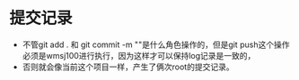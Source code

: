 # 提交记录

- 不管git add . 和 git commit -m ""是什么角色操作的，但是git push这个操作必须是wmsj100进行执行，因为这样才可以保持log记录是一致的，
- 否则就会像当前这个项目一样，产生了俩次root的提交记录。
